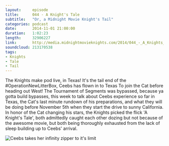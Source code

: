 ```yaml
---
layout:     episode
title:      044 - A Knight's Tale
subtitle:   "Or, a Midnight Movie Knight's Tail"
categories: podcast
date:       2014-11-01 21:00:00
duration:   1:02:23
length:     32906227
link:       http://media.midnightmovieknights.com/2014/044_-_A_Knights_Tale.m4a
soundcloud: 213170538
tags:
- Knights
- Tale
- Tail
---
```

The Knights make pod live, in Texas! It's the tail end of the #OperationNewLitterBox, Ceebs has flown in to Texas To join the Cat before heading out West! The Tournament of Segments was bypassed, because ya gotta build bypasses, this week to talk about Ceebs experience so far in Texas, the Cat's last minute rundown of his preparations, and what they will be doing before November 5th when they start the drive to sunny California. In honor of the Cat changing his stars, the Knights picked the flick 'A Knight's Tale', both admittedly caught each other dozing but not because of the awesome movie, but both being thoroughly exhausted from the lack of sleep building up to Ceebs' arrival. 

![Ceebs takes her infinity zipper to it's limit](http://media.midnightmovieknights.com/img/MMK44ZipperedCeebs-384x512.jpg)